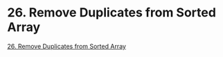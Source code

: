 # 26. Remove Duplicates from Sorted Array

[26. Remove Duplicates from Sorted Array](https://leetcode.com/problems/remove-duplicates-from-sorted-array/)
